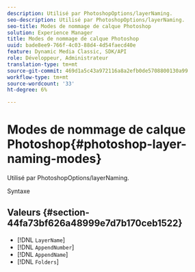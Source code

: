 ```yaml
---
description: Utilisé par PhotoshopOptions/layerNaming.
seo-description: Utilisé par PhotoshopOptions/layerNaming.
seo-title: Modes de nommage de calque Photoshop
solution: Experience Manager
title: Modes de nommage de calque Photoshop
uuid: bade8ee9-766f-4c03-88d4-4d54faecd40e
feature: Dynamic Media Classic, SDK/API
role: Développeur, Administrateur
translation-type: tm+mt
source-git-commit: 469d1a5c43a972116a8a2efb0de5708800130a99
workflow-type: tm+mt
source-wordcount: '33'
ht-degree: 6%

---
```



# Modes de nommage de calque Photoshop{#photoshop-layer-naming-modes}

Utilisé par PhotoshopOptions/layerNaming.

Syntaxe

## Valeurs {#section-44fa73bf626a48999e7d7b170ceb1522}

* [!DNL `LayerName`]
* [!DNL `AppendNumber`]
* [!DNL `AppendName`]
* [!DNL `Folders`]

